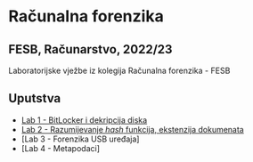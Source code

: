# Računalna forenzika
## FESB, Računarstvo, 2022/23
Laboratorijske vježbe iz kolegija Računalna forenzika - FESB
## Uputstva
- [Lab 1 - BitLocker i dekripcija diska](Lab1/README.md)
- [Lab 2 - Razumijevanje *hash* funkcija, ekstenzija dokumenata](Lab2/README.md)
- [Lab 3 - Forenzika USB uređaja]
- [Lab 4 - Metapodaci]
